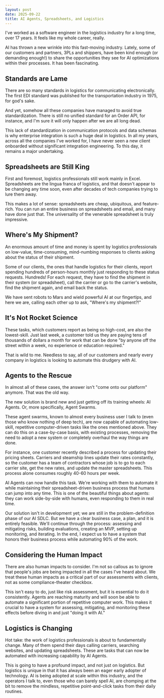 ```yaml
---
layout: post
date: 2025-09-22
title: AI Agents, Spreadsheets, and Logistics
---
```


I've worked as a software engineer in the logistics industry for a long time, over 17 years. It feels like my whole career, really.

AI has thrown a new wrinkle into this fast-moving industry. Lately, some of our customers and partners, 3PLs and shippers, have been kind enough (or demanding enough!) to share the opportunities they see for AI optimizations within their processes. It has been fascinating.

## Standards are Lame

There are so many standards in logistics for communicating electronically. The first EDI standard was published for the transportation industry in 1975, for god's sake.

And yet, somehow all these companies have managed to avoid true standardization. There is still no unified standard for an Order API, for instance, and I'm sure it will only happen after we are all long dead.

This lack of standardization in communication protocols and data schemas is why enterprise integration is such a huge deal in logistics. In all my years, across all the companies I've worked for, I have never seen a new client onboarded without significant integration engineering. To this day, it remains a major undertaking.

## Spreadsheets are Still King

First and foremost, logistics professionals still work mainly in Excel. Spreadsheets are the lingua franca of logistics, and that doesn't appear to be changing any time soon, even after decades of tech companies trying to lure them away.

This makes a lot of sense: spreadsheets are cheap, ubiquitous, and feature-rich. You can run an entire business on spreadsheets and email, and many have done just that. The universality of the venerable spreadsheet is truly impressive.

## Where's My Shipment?

An enormous amount of time and money is spent by logistics professionals on low-value, time-consuming, mind-numbing responses to clients asking about the status of their shipment.

Some of our clients, the ones that handle logistics for their clients, report spending hundreds of person-hours monthly just responding to these status requests. Hundreds! For each request, they have to find the shipment in their system (or spreadsheet), call the carrier or go to the carrier's website, find the shipment again, and email back the status.

We have sent robots to Mars and wield powerful AI at our fingertips, and here we are, calling each other up to ask, "Where's my shipment?!"

## It's Not Rocket Science

These tasks, which customers report as being so high-cost, are also the lowest-skill. Just last week, a customer told us they are paying tens of thousands of dollars a month for work that can be done "by anyone off the street within a week, no experience or education required."

That is wild to me. Needless to say, all of our customers and nearly every company in logistics is looking to automate this drudgery with AI.

## Agents to the Rescue

In almost all of these cases, the answer isn't "come onto our platform" anymore. That was the old way.

The new solution is brand new and just getting off its training wheels: AI Agents. Or, more specifically, Agent Swarms.

These agent swarms, known to almost every business user I talk to (even those who know nothing of deep tech), are now capable of automating low-skill, repetitive computer-driven tasks like the ones mentioned above. They can do this on a case-by-case basis, with existing processes, removing the need to adopt a new system or completely overhaul the way things are done.

For instance, one customer recently described a process for updating their pricing sheets. Carriers and steamship lines update their rates constantly, so the customer has a team of contractors whose job is to go to each carrier site, get the new rates, and update the master spreadsheets. This process alone consumes roughly 40-60 hours per week.

AI Agents can now handle this task. We're working with them to automate it while maintaining their spreadsheet-driven business process that humans can jump into any time. This is one of the beautiful things about agents: they can work side-by-side with humans, even responding to them in real time.

Our solution isn't in development yet; we are still in the problem-definition phase of our AI SDLC. But we have a clear business case, a plan, and it is entirely feasible. We'll continue through the process: assessing and mitigating risks, building evaluations, creating an MVP, setting up monitoring, and iterating. In the end, I expect us to have a system that honors their business process while automating 90% of the work.

## Considering the Human Impact
There are also human impacts to consider. I'm not so callous as to ignore that people's jobs are being impacted in all the cases I've heard about. We treat these human impacts as a critical part of our assessments with clients, not as some compliance-theater checkbox.

This isn't easy to do, just like risk assessment, but it is essential to do it consistently. Agents are reaching maturity and will soon be able to automate a significant portion of repetitive computer work. This makes it crucial to have a system for assessing, mitigating, and monitoring these effects before diving in and just "doing it with AI."

## Logistics is Changing
Hot take: the work of logistics professionals is about to fundamentally change. Many of them spend their days calling carriers, searching websites, and updating spreadsheets. These are tasks that can now be automated with increasing capability by AI Agents.

This is going to have a profound impact, and not just on logistics. But logistics is unique in that it has always been an eager early adopter of technology. AI is being adopted at scale within this industry, and the operators I talk to, even those who can barely spell AI, are chomping at the bit to remove the mindless, repetitive point-and-click tasks from their daily routines.